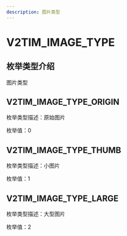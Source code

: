 ```yaml
---
description: 图片类型
---
```


# V2TIM\_IMAGE\_TYPE

## 枚举类型介绍

图片类型

## V2TIM\_IMAGE\_TYPE\_ORIGIN

枚举类型描述：原始图片

枚举值：0

## V2TIM\_IMAGE\_TYPE\_THUMB

枚举类型描述：小图片

枚举值：1

## V2TIM\_IMAGE\_TYPE\_LARGE

枚举类型描述：大型图片

枚举值：2
